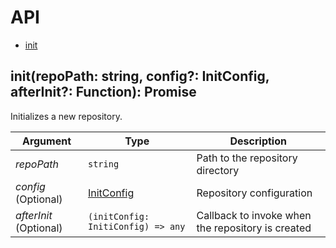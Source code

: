 # API
- [init]()

## init(repoPath: string, config?: InitConfig, afterInit?: Function): Promise<InitResults>
Initializes a new repository.

Argument | Type | Description
--- | --- | ---
*repoPath* | `string` | Path to the repository directory
*config* (Optional) | [InitConfig]() | Repository configuration
*afterInit* (Optional) | `(initConfig: InitiConfig) => any` | Callback to invoke when the repository is created
